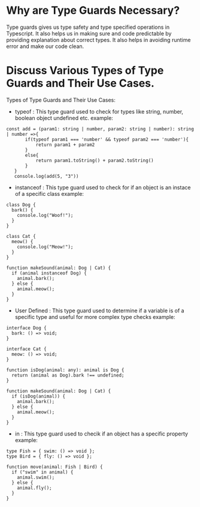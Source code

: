 # Why are Type Guards Necessary?
Type guards gives us type safety and type specified operations in Typescript. It also helps us in making sure and code predictable by providing explanation about correct types. It also helps in avoiding runtime error and make our code clean.

# Discuss Various Types of Type Guards and Their Use Cases.
Types of Type Guards and Their Use Cases:
 
 + typeof : 
 This type guard used to check for types like string, number, boolean object undefined etc.
 example:

 ```
 const add = (param1: string | number, param2: string | number): string | number =>{
        if(typeof param1 === 'number' && typeof param2 === 'number'){
            return param1 + param2
        }
        else{
            return param1.toString() + param2.toString()
        }
    }
    console.log(add(5, "3"))
```

+ instanceof : 
This type guard used to check for if an object is an instace of a specific class
example: 

```
class Dog {
  bark() {
    console.log("Woof!");
  }
}

class Cat {
  meow() {
    console.log("Meow!");
  }
}

function makeSound(animal: Dog | Cat) {
  if (animal instanceof Dog) {
    animal.bark();
  } else {
    animal.meow();
  }
}
```

+ User Defined : 
This type guard used to determine if a variable is of a specific type and useful for more complex type checks
example:

```
interface Dog {
  bark: () => void;
}

interface Cat {
  meow: () => void;
}

function isDog(animal: any): animal is Dog {
  return (animal as Dog).bark !== undefined;
}

function makeSound(animal: Dog | Cat) {
  if (isDog(animal)) {
    animal.bark();
  } else {
    animal.meow();
  }
}
```

+ in : 
This type guard used to checik if an object has a specific property
example:

```
type Fish = { swim: () => void };
type Bird = { fly: () => void };

function move(animal: Fish | Bird) {
  if ("swim" in animal) {
    animal.swim();
  } else {
    animal.fly();
  }
}

```